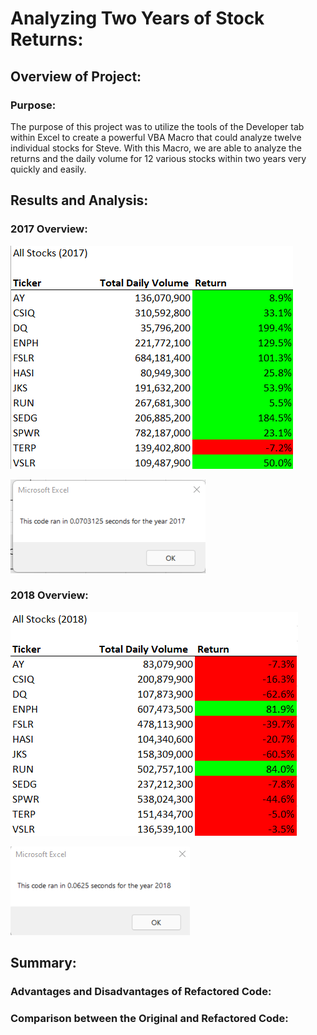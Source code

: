 # Analyzing Two Years of Stock Returns:

## Overview of Project:

### Purpose:
The purpose of this project was to utilize the tools of the Developer tab within Excel to create a powerful VBA Macro that could analyze twelve individual stocks for Steve. With this Macro, we are able to analyze the returns and the daily volume for 12 various stocks within two years very quickly and easily.

## Results and Analysis:

### 2017 Overview:
![This is an image](https://github.com/nbhatia1014/stock-analysis/blob/main/Resources/2017.png)

![This is an image](https://github.com/nbhatia1014/stock-analysis/blob/main/Resources/VBA_Challenge_2017.png)

### 2018 Overview:
![This is an image](https://github.com/nbhatia1014/stock-analysis/blob/main/Resources/2018.png)

![This is an image](https://github.com/nbhatia1014/stock-analysis/blob/main/Resources/VBA_Challenge_2018.png)

## Summary:

### Advantages and Disadvantages of Refactored Code:

### Comparison between the Original and Refactored Code:

